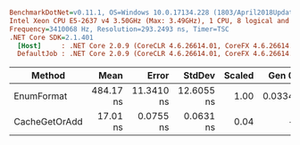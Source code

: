 ``` ini

BenchmarkDotNet=v0.11.1, OS=Windows 10.0.17134.228 (1803/April2018Update/Redstone4)
Intel Xeon CPU E5-2637 v4 3.50GHz (Max: 3.49GHz), 1 CPU, 8 logical and 4 physical cores
Frequency=3410068 Hz, Resolution=293.2493 ns, Timer=TSC
.NET Core SDK=2.1.401
  [Host]     : .NET Core 2.0.9 (CoreCLR 4.6.26614.01, CoreFX 4.6.26614.01), 64bit RyuJIT
  DefaultJob : .NET Core 2.0.9 (CoreCLR 4.6.26614.01, CoreFX 4.6.26614.01), 64bit RyuJIT


```
|        Method |      Mean |      Error |     StdDev | Scaled |  Gen 0 | Allocated |
|-------------- |----------:|-----------:|-----------:|-------:|-------:|----------:|
|    EnumFormat | 484.17 ns | 11.3410 ns | 12.6055 ns |   1.00 | 0.0334 |     216 B |
| CacheGetOrAdd |  17.01 ns |  0.0755 ns |  0.0631 ns |   0.04 |      - |       0 B |
